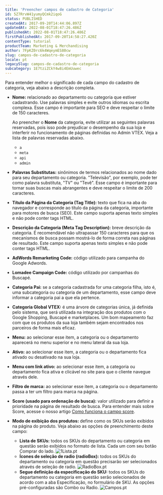 ```yaml
---
title: 'Preencher campos de cadastro de Categoria'
id: 5Z7RrvW41yumyQCmk2iqoG
status: PUBLISHED
createdAt: 2017-09-20T14:44:06.897Z
updatedAt: 2022-08-01T18:47:26.486Z
publishedAt: 2022-08-01T18:47:26.486Z
firstPublishedAt: 2017-09-20T14:58:27.420Z
contentType: tutorial
productTeam: Marketing & Merchandising
author: 7FpKZ0rc6k4WqeymES80cw
slug: campos-de-cadastro-de-categoria
locale: pt
legacySlug: campos-de-cadastro-de-categoria
subcategory: 1E7tziZCkY4w8i4EmUuwec
---
```


Para entender melhor o significado de cada campo do cadastro de categoria, veja abaixo a descrição completa.

- __Nome:__ relacionado ao departamento ou categoria que estiver cadastrando. Use palavras simples e evite outros idiomas ou escrita complexa. Esse campo é importante para SEO e deve respeitar o limite de 150 caracteres.

  <div class="alert alert-danger">
    <p>Ao preencher o <b>Nome</b> da categoria, evite utilizar as seguintes palavras reservadas, pois isso pode prejudicar o desempenho da sua loja e interferir no funcionamento de páginas definidas no Admin VTEX. Veja a lista de palavras reservadas abaixo.
    <ul>
      <li><code>a</code></li>
      <li><code>meta</code></li>
      <li><code>api</code></li>
      <li><code>admin</code></li>
    </ul></p>
  </div>

- __Palavras Substitutas:__ sinônimos de termos relacionados ao nome dado para seu departamento ou categoria. "Televisão", por exemplo, pode ter como palavra substituta, "TV" ou "Tevê".  Esse campo é importante para tornar suas buscas mais abrangentes e deve respeitar o limite de 200 caracteres.
- __Título da Página da Categoria (Tag Title):__ texto que fica na aba do navegador e corresponde ao título da página da categoria, importante para motores de busca (SEO). Este campo suporta apenas texto simples e não pode conter tags HTML.
- __Descrição da Categoria (Meta Tag Description):__ breve descrição da categoria. É recomendável não ultrapassar 150 caracteres para que os mecanismos de busca possam mostrá-lo de forma correta nas páginas de resultado. Este campo suporta apenas texto simples e não pode conter tags HTML.
- __AdWords Remarketing Code:__ código utilizado para campanha do Google Adwords.
- __Lomadee Campaign Code:__ código utilizado por campanhas do Buscapé.
- __Categoria Pai:__ se a categoria cadastrada for uma categoria filha, isto é, uma subcategoria ou categoria de um departamento, esse campo deve informar a categoria pai a que ela pertence.
- __Categoria Global VTEX:__ é uma árvore de categorias única, já definida pelo sistema, que será utilizada na integração dos produtos com o Google Shopping, Buscapé e marketplaces. Um bom mapeamento faz com que os produtos da sua loja também sejam encontrados nos parceiros de forma mais eficaz. 
- __Menu:__ ao selecionar esse item, a categoria ou o departamento aparecerá no menu superior e no menu lateral da sua loja.
- __Ativo:__ ao selecionar esse item, a categoria ou o departamento fica ativado ou desativado na sua loja.
- __Menu com link ativo:__ ao selecionar esse item, a categoria ou departamento fica ativa e clicável no site para que o cliente navegue através dele.
- __Filtro de marca:__ ao selecionar esse item, a categoria ou o departamento passa a ter um filtro para marca na página.
- __Score (usado para ordenação de busca):__ valor utilizado para definir a prioridade na página de resultado de busca. Para entender mais sobre Score, acesse o nosso artigo [Como funciona o campo score](https://help.vtex.com/pt/tutorial/como-funciona-o-campo-score--1BUZC0mBYEEIUgeQYAKcae).
- __Modo de exibição dos produtos:__ define como os SKUs serão exibidos na página do produto. Veja abaixo as opções de preenchimento deste campo:
  - __Lista de SKUs:__ todos os SKUs do departamento ou categoria em questão serão exibidos no formato de lista. Cada um com seu botão Comprar do lado.
  ![1Lista.pt](//images.ctfassets.net/alneenqid6w5/6mWjVoqS6SVTNngaDC2s0f/833590ef9a7ca23a80ca3064158eacf4/Lista.pt.png)
  - __Ícones de seleção de radio (radioBox):__ todos os SKUs do departamento ou categoria em questão precisarão ser selecionados através de seleção de radio.
  ![RadioBox.pt](//images.ctfassets.net/alneenqid6w5/6KPwMsYzYcdbLSaxuaXujO/da99f6ea4f3c41846d7370bd334e67d9/RadioBox.pt.png)
  - __Segue definição da especificação do SKU:__ todos os SKUs do departamento ou categoria em questão serão selecionados de acordo com a aba Especificação, no formulário de SKU. As opções pré-configuradas são Combo ou Radio.
  ![Campos.pt](//images.ctfassets.net/alneenqid6w5/U6fp5beQoHb9N8NFfbzJE/737de2d0a29e27ca99e8e3199e6cc4cd/Campos.pt.png)
